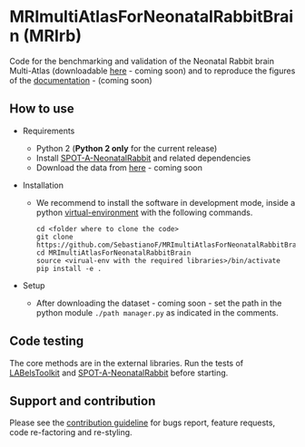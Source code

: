 # MRImultiAtlasForNeonatalRabbitBrain (MRIrb)

Code for the benchmarking and validation of the Neonatal Rabbit brain Multi-Atlas 
(downloadable [here][multiatlasonzenodo] - coming soon) and to reproduce the
figures of the [documentation][paperlink] - (coming soon)

## How to use 

+ Requirements
    - Python 2 (**Python 2 only** for the current release)
    - Install [SPOT-A-NeonatalRabbit][spotaneonatalrabbit] and related dependencies
    - Download the data from [here][multiatlasonzenodo] - coming soon 
    
+ Installation
    - We recommend to install the software in development mode, inside a python [virtual-environment][virtualenvironment] with the following commands.
        ```
        cd <folder where to clone the code>
        git clone https://github.com/SebastianoF/MRImultiAtlasForNeonatalRabbitBrain.git
        cd MRImultiAtlasForNeonatalRabbitBrain
        source <virual-env with the required libraries>/bin/activate
        pip install -e .
        ```
+ Setup
    - After downloading the dataset - coming soon - set the path in 
    the python module `./path manager.py` as indicated in the comments.

## Code testing
The core methods are in the external libraries. Run the tests of 
[LABelsToolkit][labelstoolkit] and [SPOT-A-NeonatalRabbit][spotaneonatalrabbit] before starting.

## Support and contribution
Please see the [contribution guideline][contributionguideline] for bugs report,
feature requests, code re-factoring and re-styling.




[paperlink]: coming_soon
[multiatlasonzenodo]: coming_soon
[spotaneonatalrabbit]: https://github.com/gift-surg/SPOT-A-NeonatalRabbit
[giftsurg]: http://www.gift-surg.ac.uk
[niftyreg]: http://cmictig.cs.ucl.ac.uk/wiki/index.php/NiftyReg
[niftyseg]: http://cmictig.cs.ucl.ac.uk/research/software/software-nifty/niftyseg
[niftk]: http://cmictig.cs.ucl.ac.uk/research/software/software-nifty/niftyview
[labelstoolkit]: https://github.com/SebastianoF/LABelsToolkit
[requirementstxt]: https://github.com/gift-surg/SPOT-A-NeonatalRabbit/blob/master/requirements.txt
[examplesfolder]: https://github.com/gift-surg/SPOT-A-NeonatalRabbit/blob/master/examples
[testingfolder]: https://github.com/gift-surg/SPOT-A-NeonatalRabbit/blob/master/tests
[contributionguideline]: https://github.com/gift-surg/MRImultiAtlasForNeonatalRabbitBrain/blob/master/CONTRIBUTE.md
[mrira]: https://github.com/gift-surg/MRImultiAtlasForNeonatalRabbitBrain
[licence]: https://github.com/gift-surg/SPOT-A-NeonatalRabbit/blob/master/LICENCE.txt
[nosetest]: http://pythontesting.net/framework/nose/nose-introduction/
[virtualenvironment]: http://docs.python-guide.org/en/latest/dev/virtualenvs/
[wikipage]: https://github.com/gift-surg/SPOT-A-NeonatalRabbit/wiki